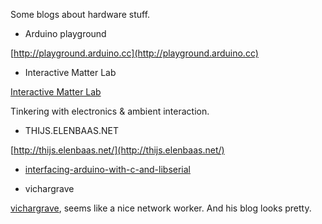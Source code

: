 Some blogs about hardware stuff.

* Arduino playground

[http://playground.arduino.cc](http://playground.arduino.cc)

* Interactive Matter Lab

[Interactive Matter Lab](http://interactive-matter.eu)

Tinkering with electronics & ambient interaction.

* THIJS.ELENBAAS.NET

[http://thijs.elenbaas.net/](http://thijs.elenbaas.net/)

* [interfacing-arduino-with-c-and-libserial](https://sglez.org/2008/08/05/interfacing-arduino-with-c-and-libserial/)

* vichargrave

[vichargrave](https://vichargrave.github.io), seems like a nice network worker. And his blog looks pretty.
